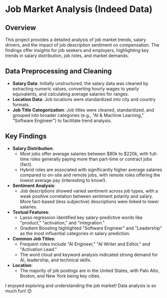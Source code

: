 # Job Market Analysis (Indeed Data)

## Overview
This project provides a detailed analysis of job market trends, salary drivers, and the impact of job description sentiment on compensation. The findings offer insights for job seekers and employers, highlighting key trends in salary distribution, job roles, and market demands.

## Data Preprocessing and Cleaning
- **Salary Data**: Initially unstructured, the salary data was cleaned by extracting numeric values, converting hourly wages to yearly equivalents, and calculating average salaries for ranges.
- **Location Data**: Job locations were standardized into city and country formats.
- **Job Title Categorization**: Job titles were cleaned, standardized, and grouped into broader categories (e.g., "AI & Machine Learning," "Software Engineer") to facilitate trend analysis.

## Key Findings
- **Salary Distribution**: 
  - Most jobs offer average salaries between $80k to $220k, with full-time roles generally paying more than part-time or contract jobs (fact).
  - Hybrid roles are associated with significantly higher average salaries compared to on-site and remote jobs, with remote roles offering the lowest average pay (interesting to know!).
- **Sentiment Analysis**: 
  - Job descriptions showed varied sentiment across job types, with a weak positive correlation between sentiment polarity and salary. More fact-based (less subjective) descriptions were linked to lower salaries.
- **Textual Features**: 
  - Lasso regression identified key salary-predictive words like "product," "activation," and "integration."
  - Gradient Boosting highlighted "Software Engineer" and "Leadership" as the most influential categories in salary prediction.
- **Common Job Titles**: 
  - Frequent roles include "AI Engineer," "AI Writer and Editor," and "Activation Lead."
  - The word cloud and keyword analysis indicated strong demand for AI, leadership, and technical skills.
- **Location**: 
  - The majority of job postings are in the United States, with Palo Alto, Boston, and New York being key cities.

I enjoyed exploring and understanding the job market! Data analysis is so much fun! 😊
